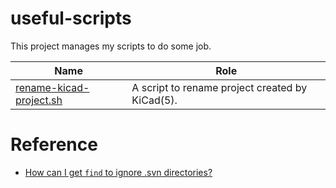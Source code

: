 # useful-scripts

This project manages my scripts to do some job.

Name | Role
---- | ----
[rename-kicad-project.sh](./rename-kicad-project.sh) | A script to rename project created by KiCad(5).

# Reference
- [How can I get `find` to ignore .svn directories?](https://stackoverflow.com/questions/2314643/how-can-i-get-find-to-ignore-svn-directories)
